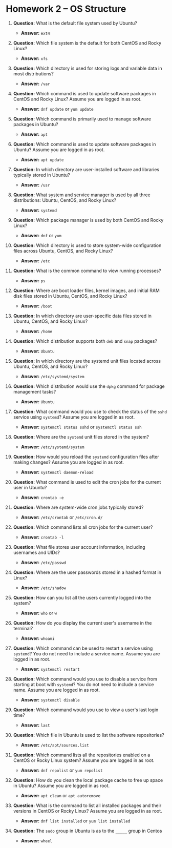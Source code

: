 # Homework 2 – OS Structure

1. **Question:** What is the default file system used by Ubuntu?  
    - **Answer:** `ext4`

1. **Question:** Which file system is the default for both CentOS and Rocky Linux?  
   - **Answer:** `xfs`

1. **Question:** Which directory is used for storing logs and variable data in most distributions?  
    - **Answer:** `/var`

1. **Question:** Which command is used to update software packages in CentOS and Rocky Linux? Assume you are logged in as root.  
    - **Answer:** `dnf update` or `yum update`

1. **Question:** Which command is primarily used to manage software packages in Ubuntu?  
    - **Answer:** `apt`

1. **Question:** Which command is used to update software packages in Ubuntu? Assume you are logged in as root.  
    - **Answer:** `apt update`

1. **Question:** In which directory are user-installed software and libraries typically stored in Ubuntu?  
    - **Answer:** `/usr`

1. **Question:** What system and service manager is used by all three distributions: Ubuntu, CentOS, and Rocky Linux?  
   - **Answer:** `systemd`

1. **Question:** Which package manager is used by both CentOS and Rocky Linux?  
   - **Answer:** `dnf` or `yum`

1. **Question:** Which directory is used to store system-wide configuration files across Ubuntu, CentOS, and Rocky Linux?  
   - **Answer:** `/etc`

1. **Question:** What is the common command to view running processes?  
   - **Answer:** `ps`

1. **Question:** Where are boot loader files, kernel images, and initial RAM disk files stored in Ubuntu, CentOS, and Rocky Linux?  
   - **Answer:** `/boot`

1. **Question:** In which directory are user-specific data files stored in Ubuntu, CentOS, and Rocky Linux?  
    - **Answer:** `/home`

1. **Question:** Which distribution supports both `deb` and `snap` packages?  
    - **Answer:** `Ubuntu`

1. **Question:** In which directory are the systemd unit files located across Ubuntu, CentOS, and Rocky Linux?  
    - **Answer:** `/etc/systemd/system`

1. **Question:** Which distribution would use the `dpkg` command for package management tasks?  
    - **Answer:** `Ubuntu`

1. **Question:** What command would you use to check the status of the `sshd` service using `systemd`? Assume you are logged in as root. 
   - **Answer:** `systemctl status sshd` or `systemctl status ssh`

1. **Question:** Where are the `systemd` unit files stored in the system?  
   - **Answer:** `/etc/systemd/system`

1. **Question:** How would you reload the `systemd` configuration files after making changes? Assume you are logged in as root.
   - **Answer:** `systemctl daemon-reload`

1. **Question:** What command is used to edit the cron jobs for the current user in Ubuntu?  
    - **Answer:** `crontab -e`

1. **Question:** Where are system-wide cron jobs typically stored?  
    - **Answer:** `/etc/crontab` or `/etc/cron.d/`

1. **Question:** Which command lists all cron jobs for the current user?  
    - **Answer:** `crontab -l`

1. **Question:** What file stores user account information, including usernames and UIDs?  
    - **Answer:** `/etc/passwd`

1. **Question:** Where are the user passwords stored in a hashed format in Linux?  
    - **Answer:** `/etc/shadow`

1. **Question:** How can you list all the users currently logged into the system?  
    - **Answer:** `who` or `w`

1. **Question:** How do you display the current user's username in the terminal?  
    - **Answer:** `whoami`

1. **Question:** Which command can be used to restart a service using `systemd`? You do not need to include a service name. Assume you are logged in as root.
   - **Answer:** `systemctl restart`

1. **Question:** Which command would you use to disable a service from starting at boot with `systemd`? You do not need to include a service name. Assume you are logged in as root.
   - **Answer:** `systemctl disable`

1. **Question:** Which command would you use to view a user's last login time?  
   - **Answer:** `last`

1. **Question:** Which file in Ubuntu is used to list the software repositories?  
   - **Answer:** `/etc/apt/sources.list`

1. **Question:** Which command lists all the repositories enabled on a CentOS or Rocky Linux system? Assume you are logged in as root.  
   - **Answer:** `dnf repolist` or `yum repolist`

1. **Question:** How do you clean the local package cache to free up space in Ubuntu? Assume you are logged in as root. 
    - **Answer:** `apt clean` or `apt autoremove`

1. **Question:** What is the command to list all installed packages and their versions in CentOS or Rocky Linux? Assume you are logged in as root. 
    - **Answer:** `dnf list installed` or `yum list installed`

1. **Question:** The `sudo` group in Ubuntu is as to the `_____` group in Centos 
    - **Answer:** `wheel`
